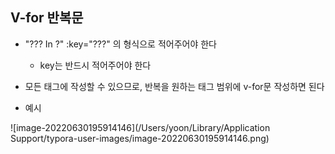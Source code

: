 ## V-for 반복문

- "??? In ?" :key="???" 의 형식으로 적어주어야 한다
  - key는 반드시 적어주어야 한다



- 모든 태그에 작성할 수 있으므로, 반복을 원하는 태그 범위에 v-for문 작성하면 된다



- 예시

![image-20220630195914146](/Users/yoon/Library/Application Support/typora-user-images/image-20220630195914146.png)





 